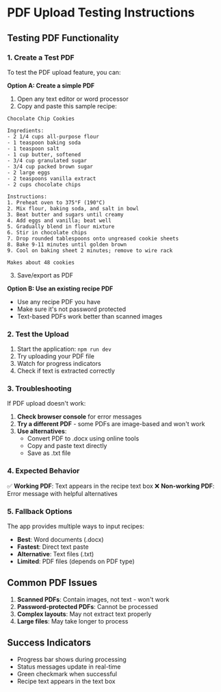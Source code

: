 # PDF Upload Testing Instructions

## Testing PDF Functionality

### 1. Create a Test PDF
To test the PDF upload feature, you can:

**Option A: Create a simple PDF**
1. Open any text editor or word processor
2. Copy and paste this sample recipe:

```
Chocolate Chip Cookies

Ingredients:
- 2 1/4 cups all-purpose flour
- 1 teaspoon baking soda
- 1 teaspoon salt
- 1 cup butter, softened
- 3/4 cup granulated sugar
- 3/4 cup packed brown sugar
- 2 large eggs
- 2 teaspoons vanilla extract
- 2 cups chocolate chips

Instructions:
1. Preheat oven to 375°F (190°C)
2. Mix flour, baking soda, and salt in bowl
3. Beat butter and sugars until creamy
4. Add eggs and vanilla; beat well
5. Gradually blend in flour mixture
6. Stir in chocolate chips
7. Drop rounded tablespoons onto ungreased cookie sheets
8. Bake 9-11 minutes until golden brown
9. Cool on baking sheet 2 minutes; remove to wire rack

Makes about 48 cookies
```

3. Save/export as PDF

**Option B: Use an existing recipe PDF**
- Use any recipe PDF you have
- Make sure it's not password protected
- Text-based PDFs work better than scanned images

### 2. Test the Upload

1. Start the application: `npm run dev`
2. Try uploading your PDF file
3. Watch for progress indicators
4. Check if text is extracted correctly

### 3. Troubleshooting

If PDF upload doesn't work:

1. **Check browser console** for error messages
2. **Try a different PDF** - some PDFs are image-based and won't work
3. **Use alternatives**:
   - Convert PDF to .docx using online tools
   - Copy and paste text directly
   - Save as .txt file

### 4. Expected Behavior

✅ **Working PDF**: Text appears in the recipe text box
❌ **Non-working PDF**: Error message with helpful alternatives

### 5. Fallback Options

The app provides multiple ways to input recipes:
- **Best**: Word documents (.docx)
- **Fastest**: Direct text paste
- **Alternative**: Text files (.txt)
- **Limited**: PDF files (depends on PDF type)

## Common PDF Issues

1. **Scanned PDFs**: Contain images, not text - won't work
2. **Password-protected PDFs**: Cannot be processed
3. **Complex layouts**: May not extract text properly
4. **Large files**: May take longer to process

## Success Indicators

- Progress bar shows during processing
- Status messages update in real-time
- Green checkmark when successful
- Recipe text appears in the text box

